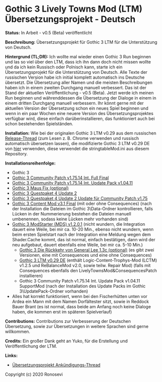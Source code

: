 # Gothic 3 Lively Towns Mod (LTM) Übersetzungsprojekt - Deutsch

**Status:** In Arbeit - v0.5 (Beta) veröffentlicht 

**Beschreibung:** Übersetzungsprojekt für Gothic 3 LTM für die Unterstützung von Deutsch.

**Hintergrund (TL;DR):** Ich wollte mal wieder einen Gothic 3 Run beginnen und las so viel über den LTM, dass ich ihn dann doch nicht missen wollte und da ich kein Russisch oder Polnisch kann, starte ich ein Übersetzungsprojekt für die Unterstützung von Deutsch. Alle Texte der russischen Version habe ich initial komplett automatisch ins Deutsche übersetzt. Die Übersetzung aller Namen und die meisten Beschreibungen haben ich in einem zweiten Durchgang manuell verbessert. Das ist der Stand der aktuellen Veröffentlichung - v0.5 (Beta). Jetzt werde ich meinen Run beginnen und währenddessen die Übersetzung der Dialoge in einem in einem dritten Durchgang manuell verbessern. Ihr könnt gerne mit der aktuellen Version der Übersetzung schon ein neues Spiel beginnen und wenn in ein paar Wochen eine neuere Version des Übersetzungsprojektes verfügbar wird, diese einfach darüberinstallieren, das funktioniert auch bei schon bestehenden Spielständen.

**Installation:** Wie bei der originalen Gothic 3 LTM v0.29 aus dem russischen [Release-Thread](https://worldofplayers.ru/threads/40541/) (zum Lesen z. B. Chrome verwenden und russisch automatisch übersetzen lassen), die modifizierte Gothic 3 LTM v0.29 DE von [hier](https://1drv.ms/u/s!AsHLxQDl7eont9ALekFyZBgavgF5CQ?e=8FN8UV) verwenden, diese verwendet die stringtableMod.ini aus diesem Repository.

**Installationsreihenfolge:**
- Gothic 3
- [Gothic 3 Community Patch v1.75.14 Int. Full Final](https://www.worldofgothic.de/dl/download_478.htm)
- [Gothic 3 Community Patch v1.75.14 Int. Update Pack v1.04.11](https://forum.worldofplayers.de/forum/threads/1347969-Release-Gothic-3-v1-75-Update-Pack)
- [Gothic 3 Maus Fix (optional)](https://www.worldofgothic.de/dl/download_607.htm)
- [Gothic 3 Questpaket 4 Update 2](https://www.worldofgothic.de/dl/download_433.htm)
- [Gothic 3 Questpaket 4 Update 2 Update für Community Patch v1.75](https://www.worldofgothic.de/dl/download_433.htm)
- [Gothic 3 Content Mod v3.1 Final](https://www.worldofgothic.de/dl/download_532.htm) (mit oder ohne Consequences) (nach der Installation die Dateien im Gothic 3\Data-Ordner kontrollieren, falls Lücken in der Nummerierung bestehen die Dateien manuell umbenennen, sodass keine Lücken mehr vorhanden sind)
- [Gothic 3 ModStarter (MDS) v1.2.0.1](https://www.worldofgothic.de/dl/download_391.htm) (nicht wundern, die Integration dauert eine Weile, bei mir ca. 10-20 Min., ebenso nicht wundern, wenn beim ersten Spielstart nach der Integration eine Meldung wegen dem Shader.Cache kommt, das ist normal, einfach bestätigen, dann wird der neu aufgebaut, dauert ebenfalls eine Weile, bei mir ca. 5-10 Min.)
    - [Gothic 3 Die Rückkehr von General Lee 1.3c (optional)](https://www.worldofgothic.de/dl/download_609.htm) (es gibt zwei Versionen, eine mit Consequences und eine ohne Consequences)
    - [Gothic 3 LTM v0.29 DE](https://1drv.ms/u/s!AsHLxQDl7eont9ALekFyZBgavgF5CQ?e=8FN8UV) (enthält Logic-Content-Trophys-Mod (LCTM) v1.2.5 und ReBalanceMod v2.0, sowie teilw. Repair Mod) (falls mit Consequences ebenfalls den LivelyTownsMod&ConsequencesPatch installieren)
    - Gothic 3 Community Patch v1.75.14 Int. Update Pack v1.04.11 SupportMod (nach der Installation des Update Packs im Gothic 3\UpdatePack-Ordner vorhanden)
- Alles hat korrekt funktioniert, wenn bei den Fischerhütten unten vor Ardea ein Mann mit dem Namen Dorfältester sitzt, sowie in Reddock Bauer Brant (es ist normal, dass beide am Anfang noch keine Dialoge haben, die kommen erst im späteren Spielverlauf)

**Contributions:** Contributions zur Verbesserung der Deutschen Übersetzung, sowie zur Übersetzungen in weitere Sprachen sind gerne willkommen.

**Credits:** Ein großer Dank geht an Yuko, für die Erstellung und Veröffentlichung der LTM.

**Links:**
- [Übersetzungsprojekt Ankündigungs-Thread](https://forum.worldofplayers.de/forum/threads/1556058-Ank%C3%BCndigung-und-Beta-Release-Gothic-3-Lively-Towns-Mod-%28LTM%29-%C3%9Cbersetzungsprojekt-Deutsch)

Copyright (c) 2020 Ronosevi